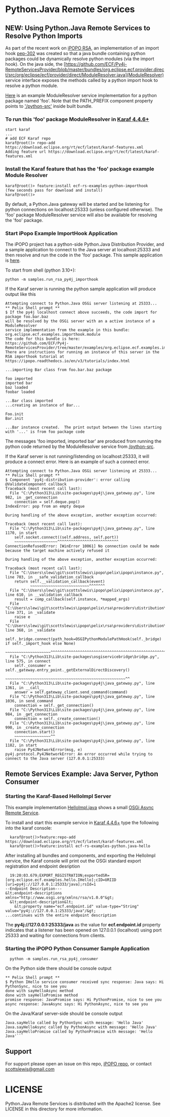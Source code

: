 Python.Java Remote Services
===========================

## NEW: Using Python.Java Remote Services to Resolve Python Imports

As part of the recent work on [iPOPO RSA](https://github.com/tcalmant/ipopo), an implementation of an import hook [pep-302](https://peps.python.org/pep-0302/) was created so that a java bundle containing python packages could be dynamically resolve python modules (via the import hook).  On the java side, the [https://github.com/ECF/Py4j-RemoteServicesProvider/blob/master/bundles/org.eclipse.ecf.provider.direct/src/org/eclipse/ecf/provider/direct/ModuleResolver.java](ModuleResolver) service interface exposes the methods called by a python import hook to resolve a python module.

[Here](examples/org.eclipse.ecf.examples.importhook.module/src/org/eclipse/ecf/examples/importhook/module/ExampleBundleModuleResolver.java) is an example ModuleResolver service implementation for a python package named 'foo'.  Note that the PATH_PREFIX component property points to ['/python-src'](https://github.com/ECF/Py4j-RemoteServicesProvider/tree/master/examples/org.eclipse.ecf.examples.importhook.module/python-src/) inside built bundle.

### To run this 'foo' package ModuleResolver in [Karaf 4.4.6+](https://karaf.apache.org/download)
```
start karaf
...
# add ECF Karaf repo
karaf@root()> repo-add https://download.eclipse.org/rt/ecf/latest/karaf-features.xml
Adding feature url https://download.eclipse.org/rt/ecf/latest/karaf-features.xml
```
### Install the Karaf feature that has the 'foo' package example Module Resolver
```
karaf@root()> feature:install ecf-rs-examples-python-importhook
(few seconds pass for download and install)
karaf@root()>
```
By default, a Python.Java gateway will be started and be listening for python connections on localhost:25333 (unless configured otherwise).  The 'foo' package ModuleResolver service will also be available for resolving the 'foo' package.

### Start iPopo Example ImportHook Application
The iPOPO project has a python-side Python.Java Distribution Provider, and a sample application to connect to the Java server at localhost:25333 and then resolve and run the code in the 'foo' package.  This sample application is [here](https://github.com/tcalmant/ipopo/blob/v3/samples/run_rsa_py4j_importhook.py).

To start from shell (python 3.10+):
```
python -m samples.run_rsa_py4j_importhook
```
If the Karaf server is running the python sample application will produce output like this
```
Attempting connect to Python.Java OSGi server listening at 25333...
** Pelix Shell prompt **
$ If the py4j localhost connect above succeeds, the code import for package foo.bar.baz
will be resolved by the OSGi server with an a active instance of a ModuleResolver
service implementation from the example in this bundle: org.eclipse.ecf.examples.importhook.module
The code for this bundle is here: 
https://github.com/ECF/Py4j-RemoteServicesProvider/tree/master/examples/org.eclipse.ecf.examples.importhook.module
There are instructions for running an instance of this server in the RSA importhook tutorial at
https://ipopo.readthedocs.io/en/v3/tutorials/index.html

...importing Bar class from foo.bar.baz package

foo imported
imported bar
baz loaded
foobar loaded

...Bar class imported
...creating an instance of Bar...

Foo.init
Bar.init

...Bar instance created.  The print output between the lines starting with '...' is from foo package code
```
The messages 'foo imported, imported bar' are produced from running the python code returned by the ModuleResolver service from [/python-src](https://github.com/ECF/Py4j-RemoteServicesProvider/tree/master/examples/org.eclipse.ecf.examples.importhook.module/python-src).

If the Karaf server is not running/listending on localhost:25333, it will produce a connect error.  Here is an example of such a connect error.
```
Attempting connect to Python.Java OSGi server listening at 25333...
** Pelix Shell prompt **
$ Component 'py4j-distribution-provider': error calling @ValidateComponent callback
Traceback (most recent call last):
  File "C:\Python313\Lib\site-packages\py4j\java_gateway.py", line 982, in _get_connection
    connection = self.deque.pop()
IndexError: pop from an empty deque

During handling of the above exception, another exception occurred:

Traceback (most recent call last):
  File "C:\Python313\Lib\site-packages\py4j\java_gateway.py", line 1170, in start
    self.socket.connect((self.address, self.port))
    ~~~~~~~~~~~~~~~~~~~^^^^^^^^^^^^^^^^^^^^^^^^^^^
ConnectionRefusedError: [WinError 10061] No connection could be made because the target machine actively refused it

During handling of the above exception, another exception occurred:

Traceback (most recent call last):
  File "C:\Users\slewi\git\scottslewis\ipopo\pelix\ipopo\instance.py", line 703, in __safe_validation_callback
    return self.__validation_callback(event)
           ~~~~~~~~~~~~~~~~~~~~~~~~~~^^^^^^^
  File "C:\Users\slewi\git\scottslewis\ipopo\pelix\ipopo\instance.py", line 610, in __validation_callback
    result = comp_callback(self.instance, *mapped_args)
  File "C:\Users\slewi\git\scottslewis\ipopo\pelix\rsa\providers\distribution\py4j.py", line 371, in _validate
    raise e
  File "C:\Users\slewi\git\scottslewis\ipopo\pelix\rsa\providers\distribution\py4j.py", line 368, in _validate
    self._bridge.connect(path_hook=OSGIPythonModulePathHook(self._bridge) if self._import_hook else None)
    ~~~~~~~~~~~~~~~~~~~~^^^^^^^^^^^^^^^^^^^^^^^^^^^^^^^^^^^^^^^^^^^^^^^^^^^^^^^^^^^^^^^^^^^^^^^^^^^^^^^^^
  File "C:\Python313\Lib\site-packages\osgiservicebridge\bridge.py", line 575, in connect
    self._consumer = self._gateway.entry_point._getExternalDirectDiscovery()
                     ~~~~~~~~~~~~~~~~~~~~~~~~~~~~~~~~~~~~~~~~~~~~~~~~~~~~~^^
  File "C:\Python313\Lib\site-packages\py4j\java_gateway.py", line 1361, in __call__
    answer = self.gateway_client.send_command(command)
  File "C:\Python313\Lib\site-packages\py4j\java_gateway.py", line 1036, in send_command
    connection = self._get_connection()
  File "C:\Python313\Lib\site-packages\py4j\java_gateway.py", line 984, in _get_connection
    connection = self._create_connection()
  File "C:\Python313\Lib\site-packages\py4j\java_gateway.py", line 990, in _create_connection
    connection.start()
    ~~~~~~~~~~~~~~~~^^
  File "C:\Python313\Lib\site-packages\py4j\java_gateway.py", line 1182, in start
    raise Py4JNetworkError(msg, e)
py4j.protocol.Py4JNetworkError: An error occurred while trying to connect to the Java server (127.0.0.1:25333)

```
## Remote Services Example:  Java Server, Python Consumer

### Starting the Karaf-Based HelloImpl Server

This example implementation [HelloImpl.java](https://github.com/ECF/Py4j-RemoteServicesProvider/blob/master/examples/org.eclipse.ecf.examples.hello.javahost/src/org/eclipse/ecf/examples/hello/javahost/HelloImpl.java) shows a small [OSGi Async Remote Service](https://docs.osgi.org/specification/osgi.cmpn/8.0.0/service.remoteservices.html#d0e1496).

To install and start this example service in [Karaf 4.4.6+](https://karaf.apache.org/download) type the following into the karaf console:

```
  karaf@root()>feature:repo-add https://download.eclipse.org/rt/ecf/latest/karaf-features.xml
  karaf@root()>feature:install ecf-rs-examples-python.java-hello
```

After installing all bundles and components, and exporting the HelloImpl service, the Karaf console will print out the OSGi standard export registration and endpoint desription

```
  19:20:03.679;EXPORT_REGISTRATION;exportedSR=[org.eclipse.ecf.examples.hello.IHello];cID=URIID [uri=py4j://127.0.0.1:25333/java];rsId=1
--Endpoint Description---
&lt;endpoint-descriptions xmlns="http://www.osgi.org/xmlns/rsa/v1.0.0"&gt;
  &lt;endpoint-description&lt;
    &lt;property name="ecf.endpoint.id" value-type="String" value="py4j://127.0.0.1:25333/java"/&gt;
...continues with the entire endpoint description  
```

The **py4j://127.0.0.1:25333/java** as the value for **ecf.endpoint.id** property indicates that a listener has been opened on 127.0.0.1 (localhost) using port 25333 and waiting for connections from clients.

### Starting the iPOPO Python Consumer Sample Application
```
  python -m samples.run_rsa_py4j_consumer
```
On the Python side there should be console output
```
** Pelix Shell prompt **
$ Python IHello service consumer received sync response: Java says: Hi PythonSync, nice to see you
done with sayHelloAsync method
done with sayHelloPromise method
promise response: JavaPromise says: Hi PythonPromise, nice to see you
async response: JavaAsync says: Hi PythonAsync, nice to see you
```
On the Java/Karaf server-side should be console output
```
Java.sayHello called by PythonSync with message: 'Hello Java'
Java.sayHelloAsync called by PythonAsync with message: 'Hello Java'
Java.sayHelloPromise called by PythonPromise with message: 'Hello Java'```
```
## Support

For support please open an issue on this repo, [iPOPO repo](https://github.com/tcalmant/ipopo/issues), or contact [scottslewis@gmail.com](mailto:scottslewis@gmail.com)

LICENSE
=======

Python.Java Remote Services is distributed with the Apache2 license. See LICENSE in this directory for more
information.

